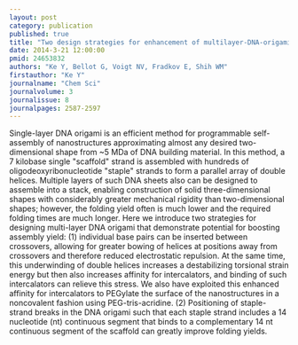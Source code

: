 ```yaml
---
layout: post
category: publication
published: true
title: "Two design strategies for enhancement of multilayer-DNA-origami folding: underwinding for specific intercalator rescue and staple-break positioning."
date: 2014-3-21 12:00:00
pmid: 24653832
authors: "Ke Y, Bellot G, Voigt NV, Fradkov E, Shih WM"
firstauthor: "Ke Y"
journalname: "Chem Sci"
journalvolume: 3
journalissue: 8
journalpages: 2587-2597
---
```


Single-layer DNA origami is an efficient method for programmable self-assembly of nanostructures approximating almost any desired two-dimensional shape from ~5 MDa of DNA building material. In this method, a 7 kilobase single "scaffold" strand is assembled with hundreds of oligodeoxyribonucleotide "staple" strands to form a parallel array of double helices. Multiple layers of such DNA sheets also can be designed to assemble into a stack, enabling construction of solid three-dimensional shapes with considerably greater mechanical rigidity than two-dimensional shapes; however, the folding yield often is much lower and the required folding times are much longer. Here we introduce two strategies for designing multi-layer DNA origami that demonstrate potential for boosting assembly yield: (1) individual base pairs can be inserted between crossovers, allowing for greater bowing of helices at positions away from crossovers and therefore reduced electrostatic repulsion. At the same time, this underwinding of double helices increases a destabilizing torsional strain energy but then also increases affinity for intercalators, and binding of such intercalators can relieve this stress. We also have exploited this enhanced affinity for intercalators to PEGylate the surface of the nanostructures in a noncovalent fashion using PEG-tris-acridine. (2) Positioning of staple-strand breaks in the DNA origami such that each staple strand includes a 14 nucleotide (nt) continuous segment that binds to a complementary 14 nt continuous segment of the scaffold can greatly improve folding yields.

